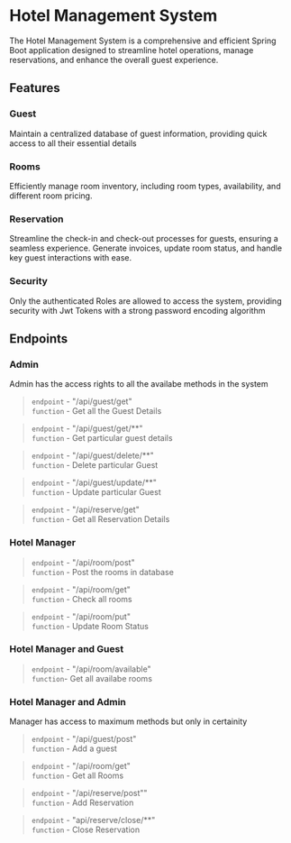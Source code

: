 # Hotel Management System
The Hotel Management System is a comprehensive and efficient Spring Boot application designed to streamline hotel operations, manage reservations, and enhance the overall guest experience.


## Features

### Guest 
Maintain a centralized database of guest information, providing quick access to all their essential details 

### Rooms 
Efficiently manage room inventory, including room types, availability, and different room pricing.

### Reservation
Streamline the check-in and check-out processes for guests, ensuring a seamless experience. Generate invoices, update room status, and handle key guest interactions with ease.

### Security
Only the authenticated Roles are allowed to access the system, providing security with Jwt Tokens with a strong password encoding algorithm

## Endpoints

### Admin 
Admin has the access rights to all the availabe methods in the system


> `endpoint` - "/api/guest/get" <br>
`function` - Get all the Guest Details <br>

> `endpoint` - "/api/guest/get/**" <br>
`function` - Get particular guest details <br>

> `endpoint` - "/api/guest/delete/**" <br>
`function` - Delete particular Guest <br>

> `endpoint` - "/api/guest/update/**" <br>
`function` - Update particular Guest <br>

> `endpoint` - "/api/reserve/get" <br>
`function` - Get all Reservation Details <br>

### Hotel Manager
> `endpoint` - "/api/room/post" <br>
`function` - Post the rooms in database

> `endpoint` - "/api/room/get" <br>
`function` - Check all rooms

> `endpoint` - "/api/room/put" <br>
`function` - Update Room Status

 ### Hotel Manager and Guest
> `endpoint` - "/api/room/available" <br>
`function`- Get all availabe rooms

### Hotel Manager and Admin
Manager has access to maximum methods but only in certainity

> `endpoint` - "/api/guest/post" <br>
`function` - Add a guest <br>

> `endpoint` - "/api/room/get" <br>
`function` - Get all Rooms <br>

> `endpoint` - "/api/reserve/post"" <br>
`function` - Add Reservation <br>

> `endpoint` - "api/reserve/close/**" <br>
`function` - Close Reservation


